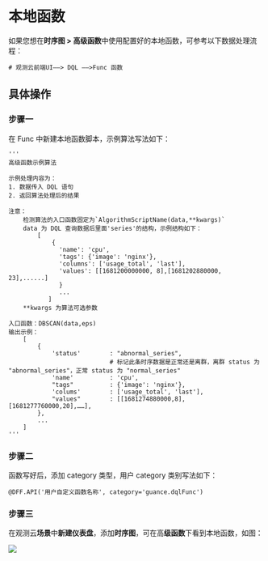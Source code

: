 # 本地函数

如果您想在**时序图 > 高级函数**中使用配置好的本地函数，可参考以下数据处理流程：		

```
# 观测云前端UI——> DQL ——>Func 函数
```

## 具体操作

### 步骤一

在 Func 中新建本地函数脚本，示例算法写法如下：

```
'''
高级函数示例算法

示例处理内容为：    
1. 数据传入 DQL 语句
2. 返回算法处理后的结果

注意：  
    检测算法的入口函数固定为`AlgorithmScriptName(data,**kwargs)`
    data 为 DQL 查询数据后里面'series'的结构，示例结构如下：
        [
            {
              'name': 'cpu',
              'tags': {'image': 'nginx'},
              'columns': ['usage_total', 'last'],
              'values': [[1681200000000, 8],[1681202880000, 23],......]
              }
              ...
           ]
    **kwargs 为算法可选参数

入口函数：DBSCAN(data,eps)
输出示例：  
    [
        {
            'status'        : "abnormal_series",
                            # 标记此条时序数据是正常还是离群，离群 status 为 "abnormal_series"，正常 status 为 "normal_series"
            'name'          : 'cpu',
            "tags"          : {'image': 'nginx'},
            'colums'        : ['usage_total', 'last'],
            "values"        : [[1681274880000,8],[1681277760000,20],……],
        },
        ...
    ]
'''
```

### 步骤二

函数写好后，添加 category 类型，用户 category 类别写法如下：

```
@DFF.API('用户自定义函数名称', category='guance.dqlFunc')
```

### 步骤三

在观测云**场景**中**新建仪表盘**，添加**时序图**，可在高**级函数**下看到本地函数，如图：

![](../img/ad-5.png)